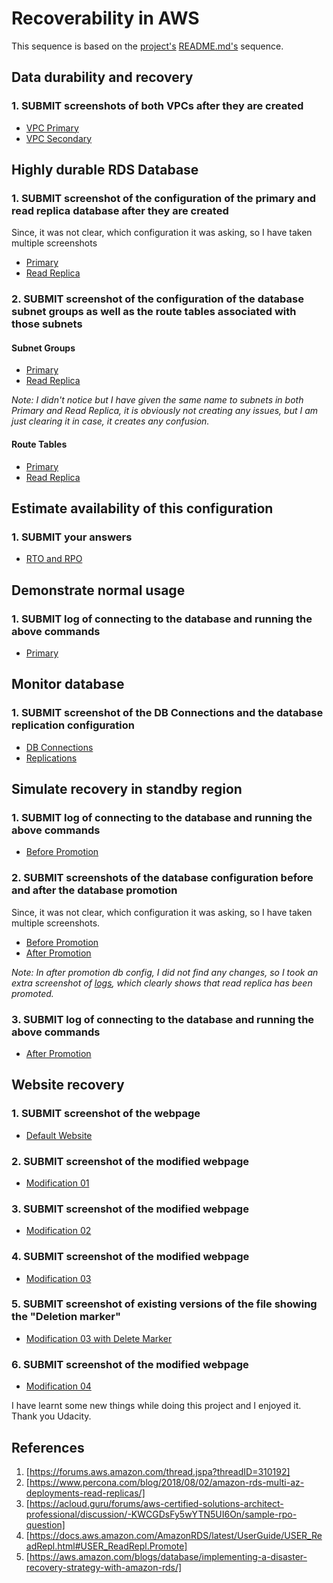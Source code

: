 # Recoverability in AWS
This sequence is based on the [project's](https://github.com/udacity/nd063-c2-design-for-availability-resilience-reliability-replacement-project-starter-template) [README.md's](https://github.com/udacity/nd063-c2-design-for-availability-resilience-reliability-replacement-project-starter-template/blob/master/README.md) sequence.

## Data durability and recovery
### 1. SUBMIT screenshots of both VPCs after they are created
- [VPC Primary](/VPCs/primary.png)
- [VPC Secondary](/VPCs/secondary.png)

## Highly durable RDS Database
### 1. SUBMIT screenshot of the configuration of the primary and read replica database after they are created
Since, it was not clear, which configuration it was asking, so I have taken multiple screenshots
- [Primary](/highly_durable_rds_db/config_dbs/primary)
- [Read Replica](/highly_durable_rds_db/config_dbs/read_replica)

### 2. SUBMIT screenshot of the configuration of the database subnet groups as well as the route tables associated with those subnets
#### Subnet Groups
- [Primary](/highly_durable_rds_db/subnet_groups/primary_subnet_group.png)
- [Read Replica](/highly_durable_rds_db/subnet_groups/read_replica_subnet_group.png)

_Note: I didn't notice but I have given the same name to subnets in both Primary and Read Replica, it is obviously not creating any issues, but I am just clearing it in case, it creates any confusion._

#### Route Tables
- [Primary](highly_durable_rds_db/route_tables/primary_route_table.png)
- [Read Replica](highly_durable_rds_db/route_tables/read_replica_route_table.png)

## Estimate availability of this configuration
### 1. SUBMIT your answers
- [RTO and RPO](rpo_rto.md)


## Demonstrate normal usage
### 1. SUBMIT log of connecting to the database and running the above commands
- [Primary](/demonstrate_normal_usage/primary_sql_logs.png)

## Monitor database
### 1. SUBMIT screenshot of the DB Connections and the database replication configuration
- [DB Connections](/monitor_db/db_connections.png)
- [Replications](/monitor_db/replication_log.png)

## Simulate recovery in standby region
### 1. SUBMIT log of connecting to the database and running the above commands
- [Before Promotion](/demonstrate_normal_usage/read_replica_read_only_logs.png)

### 2. SUBMIT screenshots of the database configuration before and after the database promotion
Since, it was not clear, which configuration it was asking, so I have taken multiple screenshots.
- [Before Promotion](/highly_durable_rds_db/config_dbs/read_replica)
- [After Promotion](/after_promotion_replica/)

_Note: In after promotion db config, I did not find any changes, so I took an extra screenshot of [logs](/after_promotion_replica/read_replica_promoted_log.png), which clearly shows that read replica has been promoted._

### 3. SUBMIT log of connecting to the database and running the above commands
- [After Promotion](/demonstrate_normal_usage/read_replica_promotion.png)

## Website recovery
### 1. SUBMIT screenshot of the webpage
- [Default Website](/s3/initial.png)

### 2. SUBMIT screenshot of the modified webpage
- [Modification 01](/s3/modified_01.png)

### 3. SUBMIT screenshot of the modified webpage
- [Modification 02](/s3/modified_02.png)

### 4. SUBMIT screenshot of the modified webpage
- [Modification 03](/s3/modified_03.png)

### 5. SUBMIT screenshot of existing versions of the file showing the "Deletion marker"
- [Modification 03 with Delete Marker](/s3/modified_03_delete_marker.png)

### 6. SUBMIT screenshot of the modified webpage
- [Modification 04](/s3/modified_04.png)

I have learnt some new things while doing this project and I enjoyed it. Thank you Udacity.



## References
1. [https://forums.aws.amazon.com/thread.jspa?threadID=310192]
2. [https://www.percona.com/blog/2018/08/02/amazon-rds-multi-az-deployments-read-replicas/]
3. [https://acloud.guru/forums/aws-certified-solutions-architect-professional/discussion/-KWCGDsFy5wYTN5UI6On/sample-rpo-question]
4. [https://docs.aws.amazon.com/AmazonRDS/latest/UserGuide/USER_ReadRepl.html#USER_ReadRepl.Promote]
5. [https://aws.amazon.com/blogs/database/implementing-a-disaster-recovery-strategy-with-amazon-rds/]


